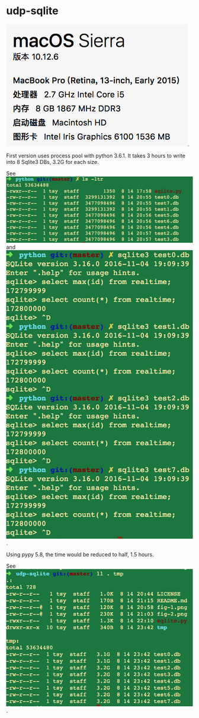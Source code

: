 # udp-sqlite

![System config](mac-config.png).

First version uses process pool with python 3.6.1. It takes 3 hours to write into 8 Sqlite3 DBs, 3.2G for each size.

See ![picture 1](fig-1.png) and ![picture 2](fig-2.png).

Using pypy 5.8, the time would be reduced to half, 1.5 hours.

See ![picture 3](pypy.png).
